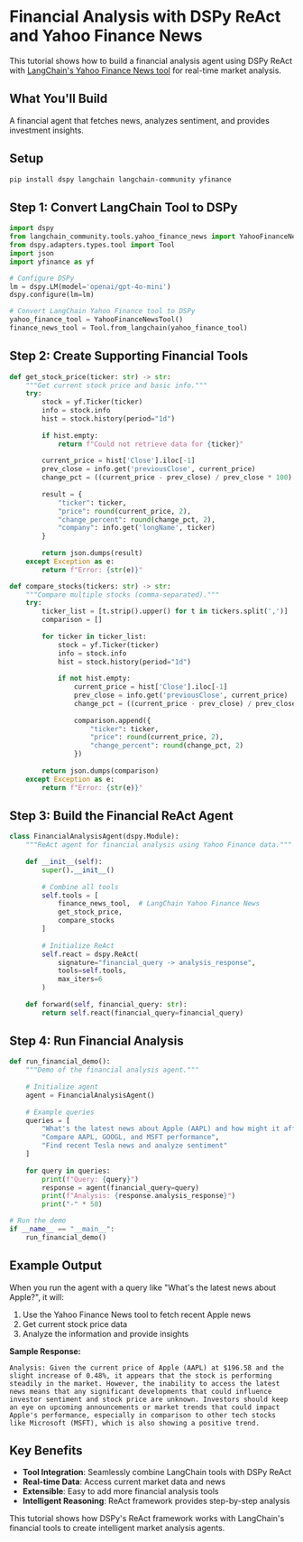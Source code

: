 # Financial Analysis with DSPy ReAct and Yahoo Finance News

This tutorial shows how to build a financial analysis agent using DSPy ReAct with [LangChain's Yahoo Finance News tool](https://python.langchain.com/docs/integrations/tools/yahoo_finance_news/) for real-time market analysis.

## What You'll Build

A financial agent that fetches news, analyzes sentiment, and provides investment insights.

## Setup

```bash
pip install dspy langchain langchain-community yfinance
```

## Step 1: Convert LangChain Tool to DSPy

```python
import dspy
from langchain_community.tools.yahoo_finance_news import YahooFinanceNewsTool
from dspy.adapters.types.tool import Tool
import json
import yfinance as yf

# Configure DSPy
lm = dspy.LM(model='openai/gpt-4o-mini')
dspy.configure(lm=lm)

# Convert LangChain Yahoo Finance tool to DSPy
yahoo_finance_tool = YahooFinanceNewsTool()
finance_news_tool = Tool.from_langchain(yahoo_finance_tool)
```

## Step 2: Create Supporting Financial Tools

```python
def get_stock_price(ticker: str) -> str:
    """Get current stock price and basic info."""
    try:
        stock = yf.Ticker(ticker)
        info = stock.info
        hist = stock.history(period="1d")
        
        if hist.empty:
            return f"Could not retrieve data for {ticker}"
        
        current_price = hist['Close'].iloc[-1]
        prev_close = info.get('previousClose', current_price)
        change_pct = ((current_price - prev_close) / prev_close * 100) if prev_close else 0
        
        result = {
            "ticker": ticker,
            "price": round(current_price, 2),
            "change_percent": round(change_pct, 2),
            "company": info.get('longName', ticker)
        }
        
        return json.dumps(result)
    except Exception as e:
        return f"Error: {str(e)}"

def compare_stocks(tickers: str) -> str:
    """Compare multiple stocks (comma-separated)."""
    try:
        ticker_list = [t.strip().upper() for t in tickers.split(',')]
        comparison = []
        
        for ticker in ticker_list:
            stock = yf.Ticker(ticker)
            info = stock.info
            hist = stock.history(period="1d")
            
            if not hist.empty:
                current_price = hist['Close'].iloc[-1]
                prev_close = info.get('previousClose', current_price)
                change_pct = ((current_price - prev_close) / prev_close * 100) if prev_close else 0
                
                comparison.append({
                    "ticker": ticker,
                    "price": round(current_price, 2),
                    "change_percent": round(change_pct, 2)
                })
        
        return json.dumps(comparison)
    except Exception as e:
        return f"Error: {str(e)}"
```

## Step 3: Build the Financial ReAct Agent

```python
class FinancialAnalysisAgent(dspy.Module):
    """ReAct agent for financial analysis using Yahoo Finance data."""
    
    def __init__(self):
        super().__init__()
        
        # Combine all tools
        self.tools = [
            finance_news_tool,  # LangChain Yahoo Finance News
            get_stock_price,
            compare_stocks
        ]
        
        # Initialize ReAct
        self.react = dspy.ReAct(
            signature="financial_query -> analysis_response",
            tools=self.tools,
            max_iters=6
        )
    
    def forward(self, financial_query: str):
        return self.react(financial_query=financial_query)
```

## Step 4: Run Financial Analysis

```python
def run_financial_demo():
    """Demo of the financial analysis agent."""
    
    # Initialize agent
    agent = FinancialAnalysisAgent()
    
    # Example queries
    queries = [
        "What's the latest news about Apple (AAPL) and how might it affect the stock price?",
        "Compare AAPL, GOOGL, and MSFT performance",
        "Find recent Tesla news and analyze sentiment"
    ]
    
    for query in queries:
        print(f"Query: {query}")
        response = agent(financial_query=query)
        print(f"Analysis: {response.analysis_response}")
        print("-" * 50)

# Run the demo
if __name__ == "__main__":
    run_financial_demo()
```

## Example Output

When you run the agent with a query like "What's the latest news about Apple?", it will:

1. Use the Yahoo Finance News tool to fetch recent Apple news
2. Get current stock price data
3. Analyze the information and provide insights

**Sample Response:**
```
Analysis: Given the current price of Apple (AAPL) at $196.58 and the slight increase of 0.48%, it appears that the stock is performing steadily in the market. However, the inability to access the latest news means that any significant developments that could influence investor sentiment and stock price are unknown. Investors should keep an eye on upcoming announcements or market trends that could impact Apple's performance, especially in comparison to other tech stocks like Microsoft (MSFT), which is also showing a positive trend.
```

## Key Benefits

- **Tool Integration**: Seamlessly combine LangChain tools with DSPy ReAct
- **Real-time Data**: Access current market data and news
- **Extensible**: Easy to add more financial analysis tools
- **Intelligent Reasoning**: ReAct framework provides step-by-step analysis

This tutorial shows how DSPy's ReAct framework works with LangChain's financial tools to create intelligent market analysis agents.
